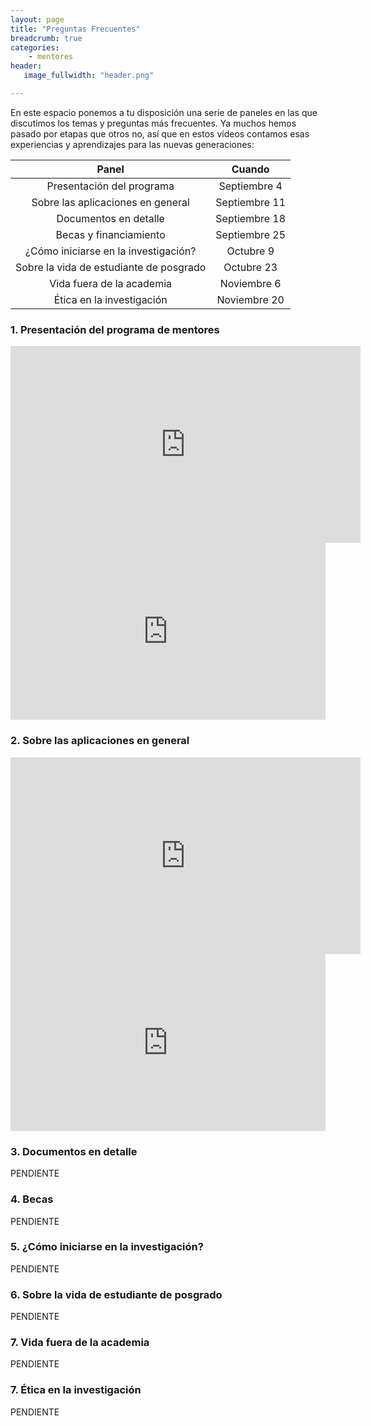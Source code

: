 ```yaml
---
layout: page
title: "Preguntas Frecuentes"
breadcrumb: true
categories:
    - mentores
header:
   image_fullwidth: "header.png"

---
```


En este espacio ponemos a tu disposición una serie de paneles en las que discutimos los temas y preguntas más frecuentes. Ya muchos hemos pasado por etapas que otros no, así que en estos vídeos contamos esas experiencias y aprendizajes para las nuevas generaciones:

|                  Panel                  |     Cuando    |
|:---------------------------------------:|:-------------:|
| Presentación del programa               | Septiembre 4  |
| Sobre las aplicaciones en general       | Septiembre 11 |
| Documentos en detalle                   | Septiembre 18 |
| Becas y financiamiento                  | Septiembre 25 |
| ¿Cómo iniciarse en la investigación?    | Octubre 9     |
| Sobre la vida de estudiante de posgrado | Octubre 23    |
| Vida fuera de la academia               | Noviembre 6   |
| Ética en la investigación               | Noviembre 20  |

### 1. Presentación del programa de mentores

<iframe width="560" height="315" src="https://www.youtube.com/embed/9_ioOEwoKUc" frameborder="0" allow="accelerometer; autoplay; encrypted-media; gyroscope; picture-in-picture" allowfullscreen></iframe>

<div style="left: 0; width: 100%; height: 0; position: relative; padding-bottom: 56.1972%;"><iframe src="https://speakerdeck.com/player/84e9a177d67948a0a7c908282cc60f76" style="border: 0; top: 0; left: 0; width: 100%; height: 100%; position: absolute;" allowfullscreen scrolling="no" allow="encrypted-media"></iframe></div>

### 2. Sobre las aplicaciones en general

<iframe width="560" height="315" src="https://www.youtube.com/embed/PEumYXDWgb8" frameborder="0" allow="accelerometer; autoplay; encrypted-media; gyroscope; picture-in-picture" allowfullscreen></iframe>

<div style="left: 0; width: 100%; height: 0; position: relative; padding-bottom: 56.1972%;"><iframe src="https://speakerdeck.com/player/b76266d5e03b48f2985eec3fc515c481" style="border: 0; top: 0; left: 0; width: 100%; height: 100%; position: absolute;" allowfullscreen scrolling="no" allow="encrypted-media"></iframe></div>

### 3. Documentos en detalle

PENDIENTE

### 4. Becas

PENDIENTE

### 5. ¿Cómo iniciarse en la investigación?

PENDIENTE

### 6. Sobre la vida de estudiante de posgrado

PENDIENTE

### 7. Vida fuera de la academia 

PENDIENTE

### 7. Ética en la investigación

PENDIENTE